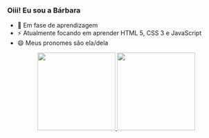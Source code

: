 ### Oiii! Eu sou a Bárbara

- 🤔 Em fase de aprendizagem
- ⚡ Atualmente focando em aprender HTML 5, CSS 3 e JavaScript
- 😄 Meus pronomes são ela/dela

<div align="center">
  <a href="https://github.com/Barb008">
  <img height="180em" src="https://github-readme-stats.vercel.app/api?username=Barb008&show_icons=true&theme=dracula&include_all_commits=true&count_private=true"/>
  <img height="180em" src="https://github-readme-stats.vercel.app/api/top-langs/?username=Barb008&layout=compact&langs_count=7&theme=dracula"/>
</div>
